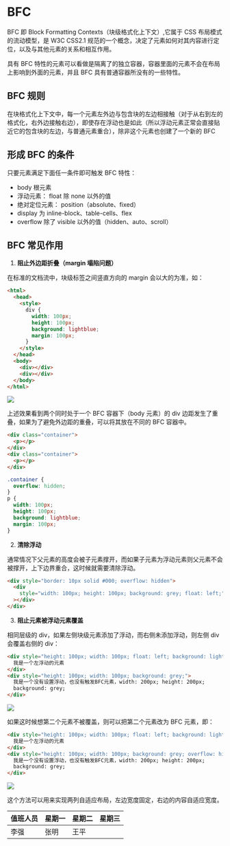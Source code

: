 # BFC

BFC 即 Block Formatting Contexts（块级格式化上下文）,它属于 CSS 布局模式的流动模型，是 W3C CSS2.1 规范的一个概念，决定了元素如何对其内容进行定位，以及与其他元素的关系和相互作用。

具有 BFC 特性的元素可以看做是隔离了的独立容器，容器里面的元素不会在布局上影响到外面的元素，并且 BFC 具有普通容器所没有的一些特性。

## BFC 规则

在块格式化上下文中，每一个元素左外边与包含块的左边相接触（对于从右到左的格式化，右外边接触右边），即使存在浮动也是如此（所以浮动元素正常会直接贴近它的包含块的左边，与普通元素重合），除非这个元素也创建了一个新的 BFC

## 形成 BFC 的条件

只要元素满足下面任一条件即可触发 BFC 特性：

- body 根元素
- 浮动元素： float 除 none 以外的值
- 绝对定位元素： position（absolute、fixed）
- display 为 inline-block、table-cells、flex
- overflow 除了 visible 以外的值（hidden、auto、scroll）

## BFC 常见作用

1. **阻止外边距折叠（margin 塌陷问题）**

在标准的文档流中，块级标签之间竖直方向的 margin 会以大的为准，如：

```html
<html>
  <head>
    <style>
      div {
        width: 100px;
        height: 100px;
        background: lightblue;
        margin: 100px;
      }
    </style>
  </head>
  <body>
    <div></div>
    <div></div>
  </body>
</html>
```

![](https://cdn.nlark.com/yuque/0/2020/png/2340220/1598117589161-2afec7c3-e14e-45b1-994b-8e9d00806183.png#align=left&display=inline&height=361&margin=%5Bobject%20Object%5D&originHeight=361&originWidth=231&size=0&status=done&style=none&width=231)

上述效果看到两个同时处于一个 BFC 容器下（body 元素）的 div 边距发生了重叠，如果为了避免外边距的重叠，可以将其放在不同的 BFC 容器中。

```html
<div class="container">
  <p></p>
</div>
<div class="container">
  <p></p>
</div>
```

```css
.container {
  overflow: hidden;
}
p {
  width: 100px;
  height: 100px;
  background: lightblue;
  margin: 100px;
}
```

2. **清除浮动**

通常情况下父元素的高度会被子元素撑开，而如果子元素为浮动元素则父元素不会被撑开，上下边界重合，这时候就需要清除浮动。

```html
<div style="border: 10px solid #000; overflow: hidden">
  <div
    style="width: 100px; height: 100px; background: grey; float: left;"
  ></div>
</div>
```

3. **阻止元素被浮动元素覆盖**

相同层级的 div，如果左侧块级元素添加了浮动，而右侧未添加浮动，则左侧 div 会覆盖右侧的 div：

```html
<div style="height: 100px; width: 100px; float: left; background: lightblue;">
  我是一个左浮动的元素
</div>
<div style="height: 100px; width: 100px; background: grey;">
  我是一个没有设置浮动，也没有触发BFC元素，width: 200px; height: 200px;
  background: grey;
</div>
```

![](https://cdn.nlark.com/yuque/0/2020/png/2340220/1598117589142-0ca0c532-34df-485c-960a-855d61acc1c0.png#align=left&display=inline&height=214&margin=%5Bobject%20Object%5D&originHeight=214&originWidth=211&size=0&status=done&style=none&width=211)

如果这时候想第二个元素不被覆盖，则可以把第二个元素改为 BFC 元素，即：

```html
<div style="height: 100px; width: 100px; float: left; background: lightblue;">
  我是一个左浮动的元素
</div>
<div style="height: 100px; width: 100px; background: grey; overflow: hidden;">
  我是一个没有设置浮动，也没有触发BFC元素，width: 200px; height: 200px;
  background: grey;
</div>
```

![](https://cdn.nlark.com/yuque/0/2020/png/2340220/1598117589077-b52ddda7-b331-4ed9-af08-1cebc6b68fe3.png#align=left&display=inline&height=220&margin=%5Bobject%20Object%5D&originHeight=220&originWidth=316&size=0&status=done&style=none&width=316)

这个方法可以用来实现两列自适应布局，左边宽度固定，右边的内容自适应宽度。

| 值班人员 | 星期一 | 星期二 | 星期三 |
| -------- | ------ | ------ | ------ |
| 李强     | 张明   | 王平   |
